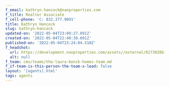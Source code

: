 ```yaml
---
f_email: kathryn.hancock@nanproperties.com
f_title: Realtor Associate
f_cell-phone: 'C: 832.377.9091'
title: Kathryn Hancock
slug: kathryn-hancock
updated-on: '2022-05-04T23:09:27.891Z'
created-on: '2022-05-04T22:40:30.601Z'
published-on: '2022-05-04T23:24:04.510Z'
f_headshot:
  url: https://development.nanproperties.com/assets//external/6273028b160a553d2f30675d_hancock2c20kathryn.jpeg
  alt: null
f_team: cms/teams/the-laura-bonck-homes-team.md
f_if-team-is-this-person-the-team-s-lead: false
layout: '[agents].html'
tags: agents
---
```



